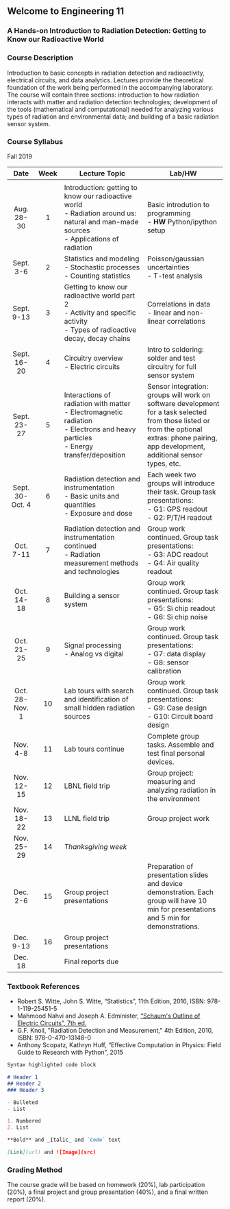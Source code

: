 ## Welcome to Engineering 11
### A Hands-on Introduction to Radiation Detection: Getting to Know our Radioactive World

### Course Description
Introduction to basic concepts in radiation detection and radioactivity, electrical circuits, and data analytics. Lectures provide the theoretical foundation of the work being performed in the accompanying laboratory. The course will contain three sections: introduction to how radiation interacts with matter and radiation detection technologies; development of the tools (mathematical and computational) needed for analyzing various types of radiation and environmental data; and building of a basic radiation sensor system.

### Course Syllabus

Fall 2019

| **Date** |**Week**| **Lecture Topic** | **Lab/HW** |
|:--------------:| :----: |-------------------|------------|
| <img width=400/> | <img width=10/> | <img width=1400/> | <img width=1000/> |
| Aug. 28-30 | 1 | Introduction: getting to know our radioactive world <br> - Radiation around us: natural and man-made sources <br> - Applications of radiation | Basic introdution to programming <br> - **HW** Python/ipython setup |
| Sept. 3-6 | 2 | Statistics and modeling <br> - Stochastic processes <br> - Counting statistics | Poisson/gaussian uncertainties <br> - T-test analysis |
| Sept.  9-13 | 3 | Getting to know our radioactive world part 2 <br> - Activity and specific activity <br> - Types of radioactive decay, decay chains | Correlations in data <br> - linear and non-linear correlations |
| Sept. 16-20 | 4 | Circuitry overview <br> - Electric circuits | Intro to soldering: solder and test circuitry for full sensor system |
| Sept. 23-27 | 5 | Interactions of radiation with matter <br> - Electromagnetic radiation <br> - Electrons and heavy particles <br> - Energy transfer/deposition | Sensor integration: groups will work on software development for a task selected from those listed or from the optional extras: phone pairing, app development, additional sensor types, etc. |
| Sept. 30-Oct. 4 | 6 | Radiation detection and instrumentation <br> - Basic units and quantities <br> - Exposure and dose | Each week two groups will introduce their task. Group task presentations: <br> - G1: GPS readout <br> - G2: P/T/H readout |
| Oct. 7-11 | 7 | Radiation detection and instrumentation continued <br> - Radiation measurement methods and technologies | Group work continued. Group task presentations: <br> - G3: ADC readout <br> - G4: Air quality readout |
| Oct. 14-18 | 8 | Building a sensor system | Group work continued. Group task presentations: <br> - G5: Si chip readout <br> - G6: Si chip noise |
| Oct. 21-25 | 9 | Signal processing <br> - Analog vs digital | Group work continued. Group task presentations: <br> - G7: data display <br> - G8: sensor calibration |
| Oct. 28-Nov. 1 | 10 | Lab tours with search and identification of small hidden radiation sources | Group work continued. Group task presentations: <br> - G9: Case design <br> - G10: Circuit board design |
| Nov. 4-8 | 11 | Lab tours continue | Complete group tasks. Assemble and test final personal devices. |
| Nov. 12-15 | 12 | LBNL field trip | Group project: measuring and analyzing radiation in the environment |
| Nov. 18-22 | 13 | LLNL field trip | Group project work |
| Nov. 25-29 | 14 | _Thanksgiving week_ | |
| Dec. 2-6 | 15 | Group project presentations | Preparation of presentation slides and device demonstration. Each group will have 10 min for presentations and 5 min for demonstrations. |
| Dec. 9-13 | 16 | Group project presentations | |
| Dec. 18 | | Final reports due | |


### Textbook References
- Robert S. Witte, John S. Witte, “Statistics”, 11th Edition, 2016, ISBN: 978-1-119-25451-5
- Mahmood Nahvi and Joseph A. Edminister, [“Schaum's Outline of Electric Circuits”, 7th ed.](https://www.accessengineeringlibrary.com/browse/schaums-outline-of-electric-circuits-seventh-edition)
- G.F. Knoll, "Radiation Detection and Measurement," 4th Edition, 2010, ISBN: 978-0-470-13148-0
- Anthony Scopatz, Kathryn Huff, “Effective Computation in Physics: Field Guide to Research with Python”, 2015


```markdown
Syntax highlighted code block

# Header 1
## Header 2
### Header 3

- Bulleted
- List

1. Numbered
2. List

**Bold** and _Italic_ and `Code` text

[Link](url) and ![Image](src)
```


### Grading Method

The course grade will be based on homework (20%), lab participation (20%), a final project and group presentation (40%), and a final written report (20%).

